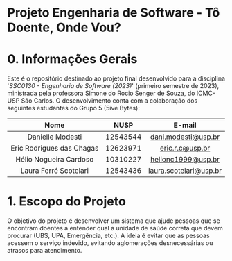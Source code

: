 # Projeto Engenharia de Software - Tô Doente, Onde Vou?

# 0. Informações Gerais
Este é o repositório destinado ao projeto final desenvolvido para a disciplina '*SSC0130 - Engenharia de Software (2023)*' (primeiro semestre de 2023), ministrada pela professora Simone do Rocio Senger de Souza, do ICMC-USP São Carlos. O desenvolvimento conta com a colaboração dos seguintes estudantes do Grupo 5 (5ive Bytes):

|        Nome                   |    NUSP   |           E-mail           |
|:-----------------------------:|:---------:|:---------------------------:|
|     Danielle Modesti          |  12543544 |    dani.modesti@usp.br     |
|   Eric Rodrigues das Chagas   |  12623971 |    eric.r.c@usp.br         |
|   Hélio Nogueira Cardoso      |  10310227 |    helionc1999@usp.br      |
|   Laura Ferré Scotelari       |  12543436 |   laura.scotelari@usp.br   |

# 1. Escopo do Projeto
O objetivo do projeto é desenvolver um sistema que ajude pessoas que se encontram doentes a entender qual a unidade de saúde correta que devem procurar (UBS, UPA, Emergência, etc.). A ideia é evitar que as pessoas acessem o serviço indevido, evitando aglomerações desnecessárias ou atrasos para atendimento.
